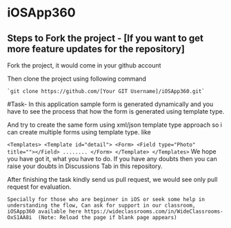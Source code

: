 # iOSApp360

## Steps to Fork the project - [If you want to get more feature updates for the repository]

Fork the project, it would come in your github account

Then clone the project using following command

    `git clone https://github.com/[Your GIT Username]/iOSApp360.git`

#Task-
In this application sample form is generated dynamically and you have to see the process that how the form is generated using template type.

And try to create the same form using xml/json template type approach so i can create multiple forms using template type.
like

` <Templates>
      <Template id="detail">
          <Form>
            <Field type="Photo" title=""></Field>
            ........
          </Form>
      </Template>
  </Templates>
`
We hope you have got it, what you have to do. If you have any doubts then you can raise your doubts in Discussions Tab in this repository.

After finishing the task kindly send us pull request, we would see only pull request for evaluation.

`Specially for those who are beginner in iOS or seek some help in understanding the flow, Can ask for support in our classroom, iOSApp360 available here https://wideclassrooms.com/in/WideClassrooms-OxS1AA8i  (Note: Reload the page if blank page appears) `
